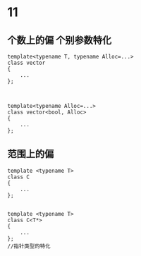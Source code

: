 # 11

## 个数上的偏 个别参数特化

    template<typename T, typename Alloc=...>
    class vector
    {
        ...
    };



    template<typename Alloc=...>
    class vector<bool, Alloc>
    {
        ...
    };

## 范围上的偏

    template <typename T>
    class C
    {
        ...
    };


    template <typename T>
    class C<T*>
    {
        ...
    };
    //指针类型的特化
